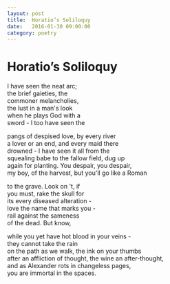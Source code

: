 ```yaml
---
layout: post
title:  Horatio’s Soliloquy
date:   2016-01-30 09:00:00
category: poetry
---
```

<h1>Horatio’s Soliloquy</h1>

I have seen the neat arc;  
the brief gaieties, the  
commoner melancholies,  
the lust in a man's look  
when he plays God with a  
sword - I too have seen the

pangs of despised love, by every river  
a lover or an end, and every maid there  
drowned - I have seen it all from the  
squealing babe to the fallow field, dug up  
again for planting. You despair, you despair,  
my boy, of the harvest, but you'll go like a Roman  

to the grave. Look on 't, if   
you must, rake the skull for  
its every diseased alteration -  
love the name that marks you -  
rail against the sameness  
of the dead. But know,

while you yet have hot blood in your veins -  
they cannot take the rain  
on the path as we walk, the ink on your thumbs   
after an affliction of thought, the wine an after-thought,  
and as Alexander rots in changeless pages,  
you are immortal in the spaces.


 

